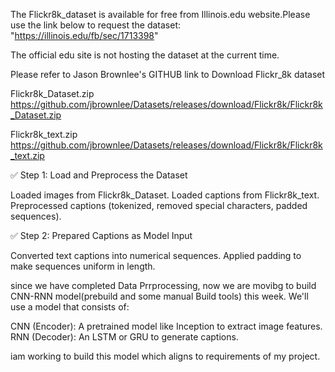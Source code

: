 The Flickr8k_dataset is available for free from Illinois.edu website.Please use the link below to request the dataset: "https://illinois.edu/fb/sec/1713398"

The official edu site is not hosting the dataset at the current time.

Please refer to Jason Brownlee's GITHUB link to Download Flickr_8k dataset

Flickr8k_Dataset.zip https://github.com/jbrownlee/Datasets/releases/download/Flickr8k/Flickr8k_Dataset.zip

Flickr8k_text.zip https://github.com/jbrownlee/Datasets/releases/download/Flickr8k/Flickr8k_text.zip

✅ Step 1: Load and Preprocess the Dataset

Loaded images from Flickr8k_Dataset.
Loaded captions from Flickr8k_text.
Preprocessed captions (tokenized, removed special characters, padded sequences).


✅ Step 2: Prepared Captions as Model Input

Converted text captions into numerical sequences.
Applied padding to make sequences uniform in length.

since we have completed Data Prrprocessing, now we are movibg to build CNN-RNN model(prebuild and some manual Build tools) this week.
We'll use a model that consists of:

CNN (Encoder): A pretrained model like Inception to extract image features.
RNN (Decoder): An LSTM or GRU to generate captions.

iam working to build this model which aligns to requirements of my project.
